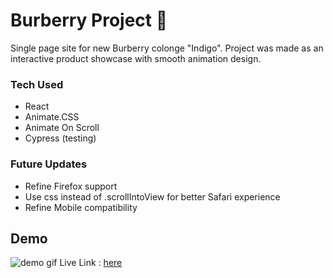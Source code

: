 # Burberry Project 🎩

Single page site for new Burberry colonge "Indigo". Project was made as an interactive product showcase with smooth animation design.

### Tech Used
* React
* Animate.CSS
* Animate On Scroll
* Cypress (testing)

### Future Updates
* Refine Firefox support
* Use css instead of .scrollIntoView for better Safari experience
* Refine Mobile compatibility

## Demo
![demo gif](https://media.giphy.com/media/Sck7F4p8Ln521Yznju/giphy.gif)
Live Link : [here](https://burberryproj.firebaseapp.com)
